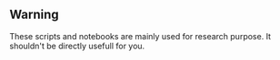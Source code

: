 Warning
-------

These scripts and notebooks are mainly used for research purpose. It shouldn't be directly usefull for you.
